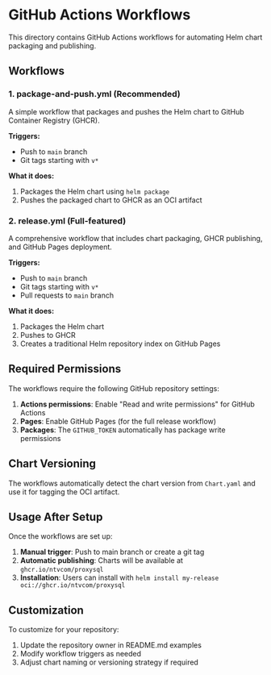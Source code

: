 # GitHub Actions Workflows

This directory contains GitHub Actions workflows for automating Helm chart packaging and publishing.

## Workflows

### 1. package-and-push.yml (Recommended)

A simple workflow that packages and pushes the Helm chart to GitHub Container Registry (GHCR).

**Triggers:**
- Push to `main` branch
- Git tags starting with `v*`

**What it does:**
1. Packages the Helm chart using `helm package`
2. Pushes the packaged chart to GHCR as an OCI artifact

### 2. release.yml (Full-featured)

A comprehensive workflow that includes chart packaging, GHCR publishing, and GitHub Pages deployment.

**Triggers:**
- Push to `main` branch
- Git tags starting with `v*`
- Pull requests to `main` branch

**What it does:**
1. Packages the Helm chart
2. Pushes to GHCR
3. Creates a traditional Helm repository index on GitHub Pages

## Required Permissions

The workflows require the following GitHub repository settings:

1. **Actions permissions**: Enable "Read and write permissions" for GitHub Actions
2. **Pages**: Enable GitHub Pages (for the full release workflow)
3. **Packages**: The `GITHUB_TOKEN` automatically has package write permissions

## Chart Versioning

The workflows automatically detect the chart version from `Chart.yaml` and use it for tagging the OCI artifact.

## Usage After Setup

Once the workflows are set up:

1. **Manual trigger**: Push to main branch or create a git tag
2. **Automatic publishing**: Charts will be available at `ghcr.io/ntvcom/proxysql`
3. **Installation**: Users can install with `helm install my-release oci://ghcr.io/ntvcom/proxysql`

## Customization

To customize for your repository:

1. Update the repository owner in README.md examples
2. Modify workflow triggers as needed
3. Adjust chart naming or versioning strategy if required
